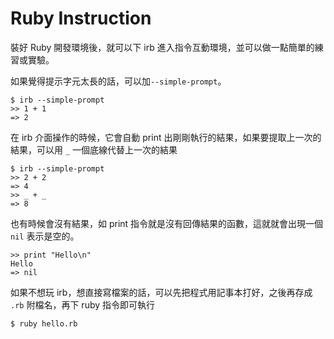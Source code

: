 # Ruby Instruction

裝好 Ruby 開發環境後，就可以下 irb 進入指令互動環境，並可以做一點簡單的練習或實驗。

如果覺得提示字元太長的話，可以加`--simple-prompt`。

```
$ irb --simple-prompt
>> 1 + 1
=> 2
```

在 irb 介面操作的時候，它會自動 print 出剛剛執行的結果，如果要提取上一次的結果，可以用 `_` 一個底線代替上一次的結果

```
$ irb --simple-prompt
>> 2 + 2
=> 4
>> _ + _
=> 8
```

也有時候會沒有結果，如 print 指令就是沒有回傳結果的函數，這就就會出現一個 `nil` 表示是空的。

```
>> print "Hello\n"
Hello
=> nil
```

如果不想玩 irb，想直接寫檔案的話，可以先把程式用記事本打好，之後再存成 `.rb` 附檔名，再下 ruby 指令即可執行

```
$ ruby hello.rb
```
